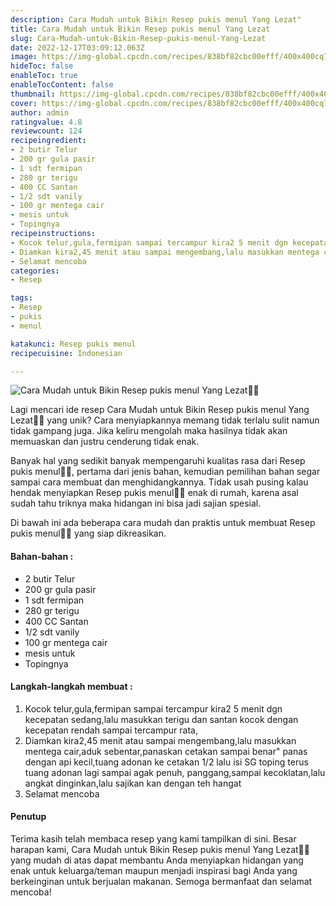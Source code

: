 ```yaml
---
description: Cara Mudah untuk Bikin Resep pukis menul Yang Lezat"
title: Cara Mudah untuk Bikin Resep pukis menul Yang Lezat
slug: Cara-Mudah-untuk-Bikin-Resep-pukis-menul-Yang-Lezat
date: 2022-12-17T03:09:12.063Z
image: https://img-global.cpcdn.com/recipes/838bf82cbc00efff/400x400cq70/photo.jpg
hideToc: false
enableToc: true
enableTocContent: false
thumbnail: https://img-global.cpcdn.com/recipes/838bf82cbc00efff/400x400cq70/photo.jpg
cover: https://img-global.cpcdn.com/recipes/838bf82cbc00efff/400x400cq70/photo.jpg
author: admin
ratingvalue: 4.8
reviewcount: 124
recipeingredient:
- 2 butir Telur
- 200 gr gula pasir
- 1 sdt fermipan
- 280 gr terigu
- 400 CC Santan
- 1/2 sdt vanily
- 100 gr mentega cair
- mesis untuk
- Topingnya
recipeinstructions:
- Kocok telur,gula,fermipan sampai tercampur kira2 5 menit dgn kecepatan sedang,lalu masukkan terigu dan santan kocok dengan kecepatan rendah sampai tercampur rata,
- Diamkan kira2,45 menit atau sampai mengembang,lalu masukkan mentega cair,aduk sebentar,panaskan cetakan sampai benar" panas dengan api kecil,tuang adonan ke cetakan 1/2 lalu isi SG toping terus tuang adonan lagi sampai agak penuh, panggang,sampai kecoklatan,lalu angkat dinginkan,lalu sajikan kan dengan teh hangat
- Selamat mencoba
categories:
- Resep

tags:
- Resep
- pukis
- menul

katakunci: Resep pukis menul
recipecuisine: Indonesian

---
```


![Cara Mudah untuk Bikin Resep pukis menul Yang Lezat👩‍🍳](https://img-global.cpcdn.com/recipes/838bf82cbc00efff/400x400cq70/photo.jpg)

Lagi mencari ide resep Cara Mudah untuk Bikin Resep pukis menul Yang Lezat👩‍🍳 yang unik? Cara menyiapkannya memang tidak terlalu sulit namun tidak gampang juga. Jika keliru mengolah maka hasilnya tidak akan memuaskan dan justru cenderung tidak enak.

Banyak hal yang sedikit banyak mempengaruhi kualitas rasa dari Resep pukis menul👩‍🍳, pertama dari jenis bahan, kemudian pemilihan bahan segar sampai cara membuat dan menghidangkannya. Tidak usah pusing kalau hendak menyiapkan Resep pukis menul👩‍🍳 enak di rumah, karena asal sudah tahu triknya maka hidangan ini bisa jadi sajian spesial.

Di bawah ini ada beberapa cara mudah dan praktis untuk membuat Resep pukis menul👩‍🍳 yang siap dikreasikan.

<!--inarticleads1-->

#### Bahan-bahan :

- 2 butir Telur
- 200 gr gula pasir
- 1 sdt fermipan
- 280 gr terigu
- 400 CC Santan
- 1/2 sdt vanily
- 100 gr mentega cair
- mesis untuk
- Topingnya

<!--inarticleads2-->

#### Langkah-langkah membuat :

1. Kocok telur,gula,fermipan sampai tercampur kira2 5 menit dgn kecepatan sedang,lalu masukkan terigu dan santan kocok dengan kecepatan rendah sampai tercampur rata,
1. Diamkan kira2,45 menit atau sampai mengembang,lalu masukkan mentega cair,aduk sebentar,panaskan cetakan sampai benar" panas dengan api kecil,tuang adonan ke cetakan 1/2 lalu isi SG toping terus tuang adonan lagi sampai agak penuh, panggang,sampai kecoklatan,lalu angkat dinginkan,lalu sajikan kan dengan teh hangat
1. Selamat mencoba

#### Penutup

Terima kasih telah membaca resep yang kami tampilkan di sini. Besar harapan kami, Cara Mudah untuk Bikin Resep pukis menul Yang Lezat👩‍🍳 yang mudah di atas dapat membantu Anda menyiapkan hidangan yang enak untuk keluarga/teman maupun menjadi inspirasi bagi Anda yang berkeinginan untuk berjualan makanan. Semoga bermanfaat dan selamat mencoba!